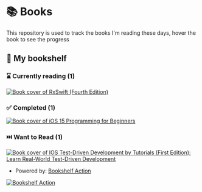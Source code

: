 # 📚 Books

This repository is used to track the books I'm reading these days, hover the book to see the progress

## 📖 My bookshelf

<!--start:bookshelf-action-->
### ⌛ Currently reading (1)

[![Book cover of RxSwift (Fourth Edition)](https://images.weserv.nl/?url=http%3A%2F%2Fbooks.google.com%2Fbooks%2Fcontent%3Fid%3DUhmBzgEACAAJ%26printsec%3Dfrontcover%26img%3D1%26zoom%3D1%26source%3Dgbs_api&w=128&h=196&fit=contain)](https://github.com/AlfinIndrawan/MyBooks/issues/1 "RxSwift (Fourth Edition) by raywenderlich Tutorial Team, Junior Bontognali, Scott Gardner, Florent Pillet, Shai Mishali, Marin Todorov")

### ✅ Completed (1)

[![Book cover of iOS 15 Programming for Beginners](https://images.weserv.nl/?url=http%3A%2F%2Fbooks.google.com%2Fbooks%2Fcontent%3Fid%3D-J1WEAAAQBAJ%26printsec%3Dfrontcover%26img%3D1%26zoom%3D1%26edge%3Dcurl%26source%3Dgbs_api&w=128&h=196&fit=contain)](https://github.com/AlfinIndrawan/MyBooks/issues/2 "iOS 15 Programming for Beginners by Ahmad Sahar, Craig Clayton completed in 1 minute on June 2023")

### ⏭️ Want to Read (1)

[![Book cover of IOS Test-Driven Development by Tutorials (First Edition): Learn Real-World Test-Driven Development](https://images.weserv.nl/?url=http%3A%2F%2Fbooks.google.com%2Fbooks%2Fcontent%3Fid%3DbwSxzAEACAAJ%26printsec%3Dfrontcover%26img%3D1%26zoom%3D1%26source%3Dgbs_api&w=128&h=196&fit=contain)](https://github.com/AlfinIndrawan/MyBooks/issues/3 "IOS Test-Driven Development by Tutorials (First Edition): Learn Real-World Test-Driven Development by Joshua Greene, Michael Katz, Raywenderlich Tutorial Team completed in undefined on Invalid Date")

<!--end:bookshelf-action-->

- Powered by: [Bookshelf Action](https://github.com/AnandChowdhary/bookshelf-action)

[![Bookshelf Action](https://github.com/AnandChowdhary/bookshelf-action/blob/HEAD/assets/logo.svg)](https://github.com/AnandChowdhary/bookshelf-action)
